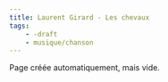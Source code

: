 ```yaml
---
title: Laurent Girard - Les chevaux
tags:
    - -draft
    - musique/chanson
---
```


Page créée automatiquement, mais vide.
